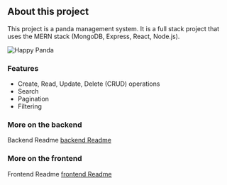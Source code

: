 ## About this project

This project is a panda management system. It is a full stack project that uses the MERN stack (MongoDB, Express, React, Node.js).

![Happy Panda](panda.jpg)

### Features

- Create, Read, Update, Delete (CRUD) operations
- Search
- Pagination
- Filtering

### More on the backend

Backend Readme [backend Readme](backend/README.md)

### More on the frontend

Frontend Readme [frontend Readme](frontend/README.md)

